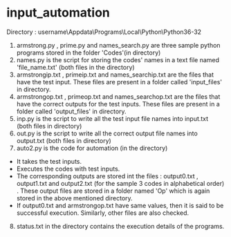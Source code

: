 # input_automation

Directory : username\Appdata\Programs\Local\Python\Python36-32

1) armstrong.py , prime.py and names_search.py are three sample python programs stored in the folder 'Codes'(in directory)
2) names.py is the script for storing the codes' names in a text file named 'file_name.txt' (both files in the directory)  
3) armstrongip.txt , primeip.txt and names_searchip.txt are the files that have the test input. These files are present in a folder called 'input_files' in directory.
4) armstrongop.txt , primeop.txt and names_searchop.txt are the files that have the correct outputs for the test inputs. These files are present in a folder called 'output_files' in directory.
5) inp.py is the script to write all the test input file names into input.txt (both files in directory)
6) out.py is the script to write all the correct output file names into output.txt (both files in directory)
7) auto2.py is the code for automation (in the directory)
  - It takes the test inputs.
  - Executes the codes with test inputs.
  - The corresponding outputs are stored int the files : output0.txt , output1.txt and output2.txt (for the sample 3 codes in alphabetical order) . These output files are stored in a folder named 'Op' which is again stored in the above mentioned directory.
  - If output0.txt and armstrongop.txt have same values, then it is said to be successful execution. Similarly, other files are also checked.
8) status.txt in the directory contains the execution details of the programs.
